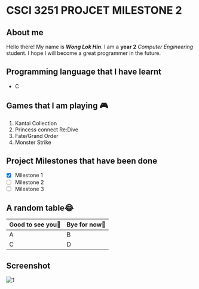 # CSCI 3251 PROJCET MILESTONE 2
## About me 
Hello there! My name is ***Wong Lok Hin***. I am a **year 2** *Computer Engineering* student. I hope I will become a great programmer in the future.
## Programming language that I have learnt
* C
## Games that I am playing :video_game:
1. Kantai Collection
2. Princess connect Re:Dive
3. Fate/Grand Order
4. Monster Strike
## Project Milestones that have been done
- [x] Milestone 1
- [ ] Milestone 2
- [ ] Milestone 3
## A random table:joy:
Good to see you:wave:| Bye for now:wave:
------------ |------------
A | B
C| D
## Screenshot
![1](https://imgur.com/a/Cg1CXPE)

